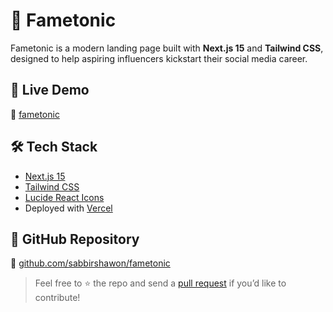 # 🌟 Fametonic 

Fametonic is a modern landing page built with **Next.js 15** and **Tailwind CSS**, designed to help aspiring influencers kickstart their social media career.

## 🚀 Live Demo

🔗 [fametonic](https://fametonic-eta.vercel.app/)

## 🛠 Tech Stack

- [Next.js 15](https://nextjs.org/)
- [Tailwind CSS](https://tailwindcss.com/)
- [Lucide React Icons](https://lucide.dev/icons/)
- Deployed with [Vercel](https://vercel.com)

## 📂 GitHub Repository

🔗 [github.com/sabbirshawon/fametonic](https://github.com/sabbirshawon/fametonic)

> Feel free to ⭐️ the repo and send a [pull request](https://github.com/sabbirshawon/fametonic/pulls) if you’d like to contribute!

